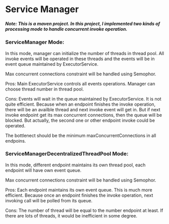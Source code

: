 # Service Manager

##### Note: This is a maven project. In this project, I implemented two kinds of processing mode to handle concurrent invoke operation.

### ServiceManager Mode:

In this mode, manager can initialize the number of threads in thread pool. All invoke events will be operated
in these threads and the events will be in event queue maintained by ExecutorService. 

Max concurrent connections constraint will be handled using Semophor.

Pros: Main ExecutorService controls all events operations. Manager can choose thread number in thread pool.

Cons: Events will wait in the queue maintained by ExecutorService. It is not quite efficient. Because when an endpoint finishes the invoke operation, there will be an availble thread and next invoke event will get in. But if next invoke endpoint get its max concurrent connections, then the queue will be blocked. But actually, the second one or other endpoint invoke could be operated.

The bottlenect should be the minimum maxConcurrentConnections in all endpoins. 


### ServiceManagerDecentralizedThreadPool Mode:

In this mode, different endpoint maintains its own thread pool, each endpoint will have own event queue. 

Max concurrent connections constraint will be handled using Semophor.

Pros: Each endpoint maintains its own event queue. This is much more efficient. Because once an endpoint finishes the invoke operation, next invoking call will be polled from its queue.

Cons: The number of thread will be equal to the number endpoint at least. If there are lots of threads, it would be inefficient in some degree.
